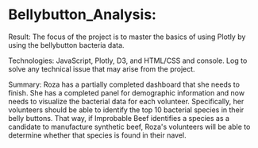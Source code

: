 # Bellybutton_Analysis:

Result:
The focus of the project is to master the basics of using Plotly by using the bellybutton bacteria data.

Technologies:
JavaScript, Plotly, D3, and HTML/CSS and console. Log to solve any technical issue that may arise from the project.

Summary:
Roza has a partially completed dashboard that she needs to finish. She has a completed panel for demographic information and now needs to visualize the bacterial data for each volunteer. Specifically, her volunteers should be able to identify the top 10 bacterial species in their belly buttons. That way, if Improbable Beef identifies a species as a candidate to manufacture synthetic beef, Roza's volunteers will be able to determine whether that species is found in their navel.
